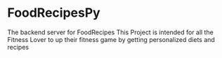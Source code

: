 # FoodRecipesPy
The backend server for FoodRecipes
This Project is intended for all the Fitness Lover to up their fitness game by getting personalized diets and recipes
